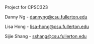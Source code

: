 Project for CPSC323

Danny Ng - dannyng@csu.fullerton.edu

Lisa Hong - lisa-hong@csu.fullerton.edu

Sijie Shang - sshang@csu.fullerton.edu
